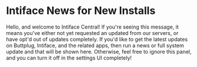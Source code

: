 # Intiface News for New Installs

Hello, and welcome to Intiface Central! If you're seeing this message, it means you've either not yet requested an updated from our servers, or have opt'd out of updates completely. If you'd like to get the latest updates on Buttplug, Intiface, and the related apps, then run a news or full system update and that will be shown here. Otherwise, feel free to ignore this panel, and you can turn it off in the settings UI completely! 